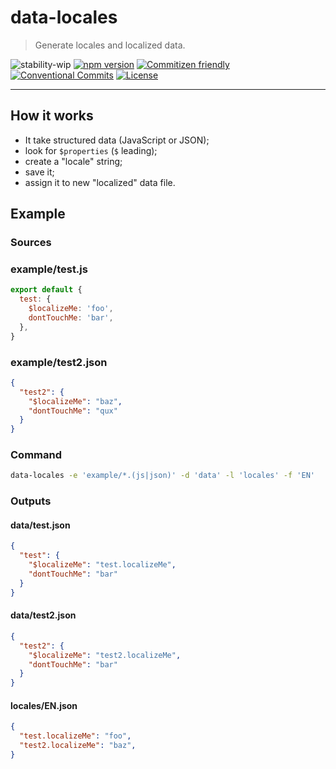# data-locales

> Generate locales and localized data.

![stability-wip](https://img.shields.io/badge/stability-work_in_progress-lightgrey.svg?style=flat-square)
[![npm version](https://img.shields.io/npm/v/data-locales.svg?style=flat-square)](https://www.npmjs.org/package/data-locales)
[![Commitizen friendly](https://img.shields.io/badge/commitizen-friendly-brightgreen.svg?style=flat-square)](http://commitizen.github.io/cz-cli/)
[![Conventional Commits](https://img.shields.io/badge/Conventional%20Commits-1.0.0-yellow.svg?style=flat-square)](https://conventionalcommits.org)
[![License](https://img.shields.io/badge/license-UNLICENSE-green.svg?style=flat-square)](https://github.com/thierrymichel/data-locales/blob/master/UNLICENSE)

<!--
[![CircleCI](https://img.shields.io/circleci/project/github/thierrymichel/data-locales/master.svg?style=flat-square)](https://circleci.com/gh/thierrymichel/data-locales/tree/master)
[![Coverage Status](https://img.shields.io/coveralls/github/thierrymichel/data-locales/master.svg?style=flat-square)](https://coveralls.io/github/thierrymichel/data-locales?branch=master)
-->
---

## How it works

- It take structured data (JavaScript or JSON);
- look for `$properties` (`$` leading);
- create a "locale" string;
- save it;
- assign it to new "localized" data file.

## Example

### Sources

### example/test.js

```js
export default {
  test: {
    $localizeMe: 'foo',
    dontTouchMe: 'bar',
  },
}
```

### example/test2.json

```json
{
  "test2": {
    "$localizeMe": "baz",
    "dontTouchMe": "qux"
  }
}
```

### Command

```sh
data-locales -e 'example/*.(js|json)' -d 'data' -l 'locales' -f 'EN'
```

### Outputs

#### data/test.json

```json
{
  "test": {
    "$localizeMe": "test.localizeMe",
    "dontTouchMe": "bar"
  }
}
```

#### data/test2.json

```json
{
  "test2": {
    "$localizeMe": "test2.localizeMe",
    "dontTouchMe": "bar"
  }
}
```

#### locales/EN.json

```json
{
  "test.localizeMe": "foo",
  "test2.localizeMe": "baz",
}
```
